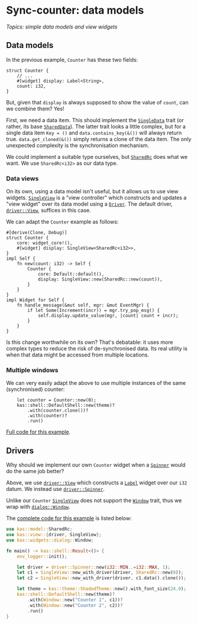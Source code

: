 # Sync-counter: data models

*Topics: simple data models and view widgets*

## Data models

In the previous example, `Counter` has these two fields:
```rust,ignore
struct Counter {
    // ...
    #[widget] display: Label<String>,
    count: i32,
}
```
But, given that `display` is always supposed to show the value of `count`,
can we combine them? Yes!

First, we need a data item. This should implement the [`SingleData`] trait
(or rather, its base [`SharedData`]). The latter trait looks a little complex, but for
a single data item `Key = ()` and `data.contains_key(&())` will always return
true. `data.get_cloned(&())` simply returns a clone of the data item.
The only unexpected complexity is the synchronisation mechanism.

We could implement a suitable type ourselves, but [`SharedRc`] does what we
want. We use `SharedRc<i32>` as our data type.

### Data views

On its own, using a data model isn't useful, but it allows us to use view
widgets. [`SingleView`] is a "view controller" which constructs and updates a
"view widget" over its data model using a [`Driver`]. The default driver,
[`driver::View`], suffices in this case.

We can adapt the `Counter` example as follows:
```rust,ignore
#[derive(Clone, Debug)]
struct Counter {
    core: widget_core!(),
    #[widget] display: SingleView<SharedRc<i32>>,
}
impl Self {
    fn new(count: i32) -> Self {
        Counter {
            core: Default::default(),
            display: SingleView::new(SharedRc::new(count)),
        }
    }
}
impl Widget for Self {
    fn handle_message(&mut self, mgr: &mut EventMgr) {
        if let Some(Increment(incr)) = mgr.try_pop_msg() {
            self.display.update_value(mgr, |count| count + incr);
        }
    }
}
```

Is this change worthwhile on its own? That's debatable: it uses more complex
types to reduce the risk of de-synchronised data. Its real utility is when that
data might be accessed from multiple locations.

### Multiple windows

We can very easily adapt the above to use multiple instances of the same
(synchronised) counter:
```rust,ignore
    let counter = Counter::new(0);
    kas::shell::DefaultShell::new(theme)?
        .with(counter.clone())?
        .with(counter)?
        .run()
```

[Full code for this example](https://github.com/kas-gui/tutorials/blob/master/examples/sync-counter.rs).

## Drivers

Why should we implement our own `Counter` widget when a [`Spinner`] would do the
same job better?

Above, we use [`driver::View`] which constructs a [`Label`] widget over our
`i32` datum. We instead use [`driver::Spinner`].

Unlike our `Counter` [`SingleView`] does not support the [`Window`] trait, thus
we wrap with [`dialog::Window`].

The [complete code for this example](https://github.com/kas-gui/tutorials/blob/master/examples/sync-spinner.rs) is listed below:

```rust
use kas::model::SharedRc;
use kas::view::{driver, SingleView};
use kas::widgets::dialog::Window;

fn main() -> kas::shell::Result<()> {
    env_logger::init();

    let driver = driver::Spinner::new(i32::MIN..=i32::MAX, 1);
    let c1 = SingleView::new_with_driver(driver, SharedRc::new(0));
    let c2 = SingleView::new_with_driver(driver, c1.data().clone());

    let theme = kas::theme::ShadedTheme::new().with_font_size(24.0);
    kas::shell::DefaultShell::new(theme)?
        .with(Window::new("Counter 1", c1))?
        .with(Window::new("Counter 2", c2))?
        .run()
}
```

[`Spinner`]: https://docs.rs/kas/latest/kas/widgets/struct.Spinner.html
[`SingleData`]: https://docs.rs/kas/latest/kas/model/trait.SingleData.html
[`SharedData`]: https://docs.rs/kas/latest/kas/model/trait.SharedData.html
[`SharedRc`]: https://docs.rs/kas/latest/kas/model/struct.SharedRc.html
[`SingleView`]: https://docs.rs/kas/latest/kas/view/struct.SingleView.html
[`Driver`]: https://docs.rs/kas/latest/kas/view/trait.Driver.html
[`driver::Spinner`]: https://docs.rs/kas/latest/kas/view/driver/struct.Spinner.html
[`driver::View`]: https://docs.rs/kas/latest/kas/view/driver/struct.View.html
[`Label`]: https://docs.rs/kas/latest/kas/widgets/struct.Label.html
[`Window`]: https://docs.rs/kas/latest/kas/trait.Window.html
[`dialog::Window`]: https://docs.rs/kas/latest/kas/widgets/dialog/struct.Window.html

